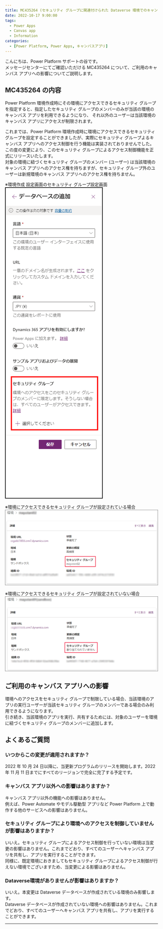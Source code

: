 ```yaml
---
title: MC435264 (セキュリティ グループに関連付けられた Dataverse 環境でのキャンバス アプリの共有に関する更新プログラム) について
date: 2022-10-17 9:00:00
tags:
  - Power Apps
  - Canvas app
  - Information
categories:
  - [Power Platform, Power Apps, キャンバスアプリ]
---
```


こんにちは、Power Platform サポートの谷です。<br/>
メッセージセンターにてご確認いただける MC435264 について、ご利用のキャンバス アプリへの影響についてご説明します。

<!-- more -->

## MC435264 の内容
Power Platform 環境作成時にその環境にアクセスできるセキュリティ グループを指定すると、指定したセキュリティ グループのメンバーのみが当該の環境のキャンバス アプリを利用できるようになり、
それ以外のユーザーは当該環境のキャンバス アプリにアクセスが制限されます。

これまでは、Power Platform 環境作成時に環境にアクセスできるセキュリティ グループを設定することができましたが、実際にセキュリティ グループよるキャンバス アプリへのアクセス制御を行う機能は実装されておりませんでした。<br/>
この度の変更により、このセキュリティ グループによるアクセス制御機能を正式にリリースいたします。<br/>
対象の環境に紐づくセキュリティ グループのメンバー (ユーザー) は当該環境のキャンバス アプリへのアクセス権を持ちますが、セキュリティ グループ外のユーザーは新規環境のキャンバス アプリへのアクセス権を持ちません。

※環境作成 設定画面のセキュリティ グループ設定画面<br/>
![](./mc435264/image01.png)

※環境にアクセスできるセキュリティ グループが設定されている場合<br/>
![](./mc435264/image02.png)

※環境にアクセスできるセキュリティ グループが設定されていない場合<br/>
![](./mc435264/image03.png)

## ご利用のキャンバス アプリへの影響
環境へのアクセスをセキュリティ グループで制限している場合、当該環境のアプリの実行ユーザーが当該セキュリティ グループのメンバーである場合のみ利用できるようになります。<br/>
引き続き、当該環境のアプリを実行、共有するためには、対象のユーザーを環境に紐づくセキュリティ グループのメンバーに追加します。

## よくあるご質問
### いつからこの変更が適用されますか？
2022 年 10 月 24 日以降に、当更新プログラムのリリースを開始します。2022 年 11 月 11 日までにすべてのリージョンで完全に完了する予定です。

### キャンバス アプリ以外への影響はありますか？
キャンバス アプリ以外の機能への影響はありません。<br/>
例えば、Power Automate やモデル駆動型 アプリなど Power Platform 上で動作する他のサービスへの影響はありません。

### セキュリティ グループにより環境へのアクセスを制御していませんが影響はありますか？
いいえ。セキュリティ グループによるアクセス制御を行っていない環境は当変更の影響はありません。これまでどおり、すべてのユーザーへキャンバス アプリを共有し、アプリを実行することができます。<br/>
同様に、既定環境におきましてもセキュリティ グループによるアクセス制御が行えない環境でございますため、当変更による影響はありません。

### Dataverse環境がありませんが影響はありますか？
いいえ。本変更は Dataverse データベースが作成されている環境のみ影響します。<br/>
Dataverse データベースが作成されていない環境への影響はありません。これまでどおり、すべてのユーザーへキャンバス アプリを共有し、アプリを実行することができます。

---
